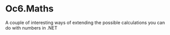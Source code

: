 # Oc6.Maths

A couple of interesting ways of extending the possible calculations you can do with numbers in .NET